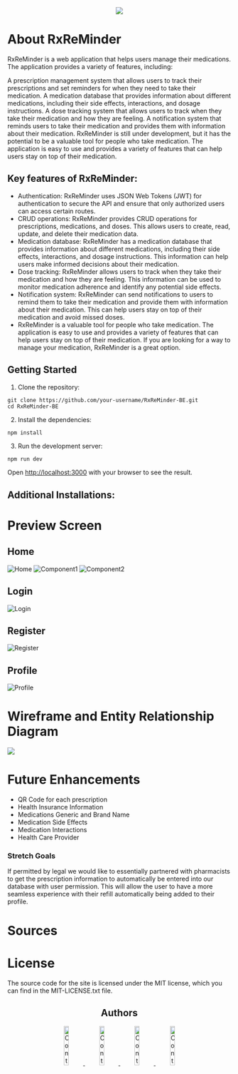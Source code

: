 <p align="center">
<img src="public/assets/logo2.png">
</p>

# About RxReMinder
RxReMinder is a web application that helps users manage their medications. The application provides a variety of features, including:

A prescription management system that allows users to track their prescriptions and set reminders for when they need to take their medication.
A medication database that provides information about different medications, including their side effects, interactions, and dosage instructions.
A dose tracking system that allows users to track when they take their medication and how they are feeling.
A notification system that reminds users to take their medication and provides them with information about their medication.
RxReMinder is still under development, but it has the potential to be a valuable tool for people who take medication. The application is easy to use and provides a variety of features that can help users stay on top of their medication.

## Key features of RxReMinder:

- Authentication: RxReMinder uses JSON Web Tokens (JWT) for authentication to secure the API and ensure that only authorized users can access certain routes.
- CRUD operations: RxReMinder provides CRUD operations for prescriptions, medications, and doses. This allows users to create, read, update, and delete their medication data.
- Medication database: RxReMinder has a medication database that provides information about different medications, including their side effects, interactions, and dosage instructions. This information can help users make informed decisions about their medication.
- Dose tracking: RxReMinder allows users to track when they take their medication and how they are feeling. This information can be used to monitor medication adherence and identify any potential side effects.
- Notification system: RxReMinder can send notifications to users to remind them to take their medication and provide them with information about their medication. This can help users stay on top of their medication and avoid missed doses.
- RxReMinder is a valuable tool for people who take medication. The application is easy to use and provides a variety of features that can help users stay on top of their medication. If you are looking for a way to manage your medication, RxReMinder is a great option.



## Getting Started

1. Clone the repository:

```
git clone https://github.com/your-username/RxReMinder-BE.git
cd RxReMinder-BE
```
2. Install the dependencies:

```
npm install
```

3. Run the development server:

```zsh
npm run dev
```

Open [http://localhost:3000](http://localhost:3000) with your browser to see the result.

## Additional Installations:

# **Preview Screen**
## Home
![Home](src/app/assets/home.png)
![Component1](src/app/assets/component1.png)
![Component2](src/app/assets/component2.png)

## Login
![Login](src/app/assets/login.png)

## Register
![Register](src/app/assets/register.png)

## Profile
![Profile](src/app/assets/profile.png)

# Wireframe and Entity Relationship Diagram
<img src="public/assets/initial-wireframe.png">

# Future Enhancements 
- QR Code for each prescription
- Health Insurance Information
- Medications Generic and Brand Name
- Medication Side Effects
- Medication Interactions
- Health Care Provider 

### Stretch Goals
If permitted by legal we would like to essentially partnered with pharmacists to get the prescription information to automatically be entered into our database with user permission. This will allow the user to have a more seamless experience with their refill automatically being added to their profile.

# Sources

# License 
The source code for the site is licensed under the MIT license, which you can find in the MIT-LICENSE.txt file.

<h2 align="center">Authors</h2>

<div align="center">
  <a href="https://github.com/darkartaudio">
    <img src="https://avatars.githubusercontent.com/u/122388609?v=4"
      alt="Contributors"
      width="15%" />
  </a>
   <a href="https://github.com/Ellehcim23">
    <img src="https://avatars.githubusercontent.com/u/125413734?v=4"
      alt="Contributors"
      width="15%" />
  </a>
    <a href="https://github.com/kacyphan7">
    <img src="https://avatars.githubusercontent.com/u/125235721?v=4"
      alt="Contributors"
      width="15%" />
  </a>
   <a href="https://github.com/sp1441">
    <img src="https://avatars.githubusercontent.com/u/125446289?v=4"
      alt="Contributors"
      width="15%" />
  </a>
</div>